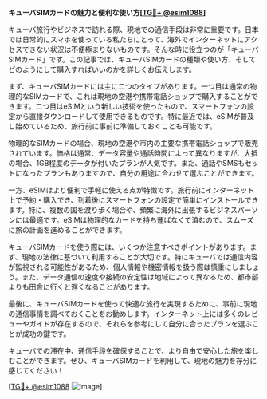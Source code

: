 **キューバSIMカードの魅力と便利な使い方[[TG💪+ @esim1088](https://t.me/s/esim1088)]**

キューバ旅行やビジネスで訪れる際、現地での通信手段は非常に重要です。日本では日常的にスマホを使っている私たちにとって、海外でインターネットにアクセスできない状況は不便極まりないものです。そんな時に役立つのが「キューバSIMカード」です。この記事では、キューバSIMカードの種類や使い方、そしてどのようにして購入すればいいのかを詳しくお伝えします。

まず、キューバSIMカードには主に二つのタイプがあります。一つ目は通常の物理的なSIMカードで、これは現地の空港や携帯電話ショップで購入することができます。二つ目はeSIMという新しい技術を使ったもので、スマートフォンの設定から直接ダウンロードして使用できるものです。特に最近では、eSIMが普及し始めているため、旅行前に事前に準備しておくことも可能です。

物理的なSIMカードの場合、現地の空港や市内の主要な携帯電話ショップで販売されています。価格は通常、データ容量や通話時間によって異なりますが、大抵の場合、1GB程度のデータが付いたプランが人気です。また、通話やSMSもセットになったプランもありますので、自分の用途に合わせて選ぶことができます。

一方、eSIMはより便利で手軽に使える点が特徴です。旅行前にインターネット上で予約・購入でき、到着後にスマートフォンの設定で簡単にインストールできます。特に、複数の国を渡り歩く場合や、頻繁に海外に出張するビジネスパーソンには最適です。eSIMは物理的なカードを持ち運ばなくて済むので、スムーズに旅の計画を進めることができます。

キューバSIMカードを使う際には、いくつか注意すべきポイントがあります。まず、現地の法律に基づいて利用することが大切です。特にキューバでは通信内容が監視される可能性があるため、個人情報や機密情報を扱う際は慎重にしましょう。また、データ通信の速度や接続の安定性は地域によって異なるため、都市部よりも田舎に行くと遅くなることがあります。

最後に、キューバSIMカードを使って快適な旅行を実現するために、事前に現地の通信事情を調べておくことをお勧めします。インターネット上には多くのレビューやガイドが存在するので、それらを参考にして自分に合ったプランを選ぶことが成功の鍵です。

キューバでの滞在中、通信手段を確保することで、より自由で安心した旅を楽しむことができます。ぜひ、キューバSIMカードを利用して、現地の魅力を存分に感じてください！

[[TG💪+ @esim1088](https://t.me/s/esim1088) ![Image](https://i.postimg.cc/Y0z9fWf4/image.png)]